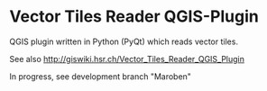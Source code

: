 # Vector Tiles Reader QGIS-Plugin
QGIS plugin written in Python (PyQt) which reads vector tiles. 

See also http://giswiki.hsr.ch/Vector_Tiles_Reader_QGIS_Plugin

In progress, see development branch "Maroben"
